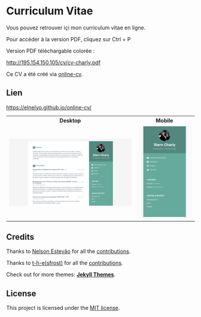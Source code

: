 # Curriculum Vitae

Vous pouvez retrouver içi mon curriculum vitae en ligne.

Pour accéder à la version PDF, cliquez sur Ctrl + P 

Version PDF téléchargable colorée :

http://195.154.150.105/cv/cv-charly.pdf


Ce CV a été créé via [online-cv](https://github.com/sharu725/online-cv).

## Lien 

https://elnelyo.github.io/online-cv/

<table>
  <tr>
    <th>Desktop</th>
    <th>Mobile</th>
  </tr>
  <tr>
    <td>
        <img src="assets/images/background.png"
        width="600"/>
    </td>
    <td>
        <img src="assets/images/background-mobile.png" width="250"/>
    </td>
  </tr>
</table>




## Credits

Thanks to [Nelson Estevão](https://github.com/nelsonmestevao) for all the [contributions](https://github.com/sharu725/online-cv/commits?author=nelsonmestevao).

Thanks to [t-h-e(sfrost)](https://github.com/t-h-e) for all the [contributions](https://github.com/sharu725/online-cv/commits?author=t-h-e).

Check out for more themes: [**Jekyll Themes**](http://jekyll-themes.com).

## License

This project is licensed under the [MIT license](LICENSE.txt).
